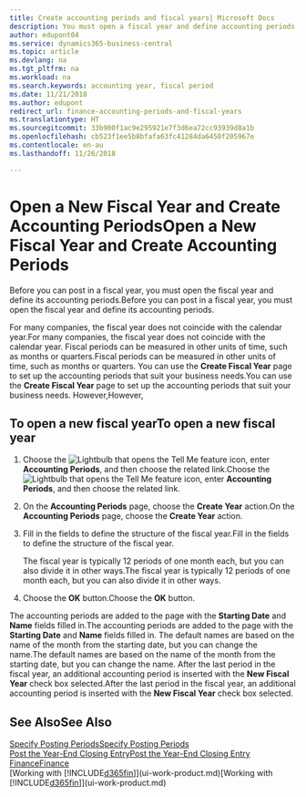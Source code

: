 ```yaml
---
title: Create accounting periods and fiscal years| Microsoft Docs
description: You must open a fiscal year and define accounting periods, before you can post in a fiscal year.
author: edupont04
ms.service: dynamics365-business-central
ms.topic: article
ms.devlang: na
ms.tgt_pltfrm: na
ms.workload: na
ms.search.keywords: accounting year, fiscal period
ms.date: 11/21/2018
ms.author: edupont
redirect_url: finance-accounting-periods-and-fiscal-years
ms.translationtype: HT
ms.sourcegitcommit: 33b900f1ac9e295921e7f3d6ea72cc93939d8a1b
ms.openlocfilehash: cb523f1ee5b8bfafa63fc41284da6450f205967e
ms.contentlocale: en-au
ms.lasthandoff: 11/26/2018

---
```

# <a name="open-a-new-fiscal-year-and-create-accounting-periods"></a><span data-ttu-id="599fc-103">Open a New Fiscal Year and Create Accounting Periods</span><span class="sxs-lookup"><span data-stu-id="599fc-103">Open a New Fiscal Year and Create Accounting Periods</span></span>
<span data-ttu-id="599fc-104">Before you can post in a fiscal year, you must open the fiscal year and define its accounting periods.</span><span class="sxs-lookup"><span data-stu-id="599fc-104">Before you can post in a fiscal year, you must open the fiscal year and define its accounting periods.</span></span>  

<span data-ttu-id="599fc-105">For many companies, the fiscal year does not coincide with the calendar year.</span><span class="sxs-lookup"><span data-stu-id="599fc-105">For many companies, the fiscal year does not coincide with the calendar year.</span></span> <span data-ttu-id="599fc-106">Fiscal periods can be measured in other units of time, such as months or quarters.</span><span class="sxs-lookup"><span data-stu-id="599fc-106">Fiscal periods can be measured in other units of time, such as months or quarters.</span></span> <span data-ttu-id="599fc-107">You can use the **Create Fiscal Year** page to set up the accounting periods that suit your business needs.</span><span class="sxs-lookup"><span data-stu-id="599fc-107">You can use the **Create Fiscal Year** page to set up the accounting periods that suit your business needs.</span></span> <span data-ttu-id="599fc-108">However,</span><span class="sxs-lookup"><span data-stu-id="599fc-108">However,</span></span>   

## <a name="to-open-a-new-fiscal-year"></a><span data-ttu-id="599fc-109">To open a new fiscal year</span><span class="sxs-lookup"><span data-stu-id="599fc-109">To open a new fiscal year</span></span>
1. <span data-ttu-id="599fc-110">Choose the ![Lightbulb that opens the Tell Me feature](media/ui-search/search_small.png "Tell me what you want to do") icon, enter **Accounting Periods**, and then choose the related link.</span><span class="sxs-lookup"><span data-stu-id="599fc-110">Choose the ![Lightbulb that opens the Tell Me feature](media/ui-search/search_small.png "Tell me what you want to do") icon, enter **Accounting Periods**, and then choose the related link.</span></span>
2. <span data-ttu-id="599fc-111">On the **Accounting Periods** page, choose the **Create Year** action.</span><span class="sxs-lookup"><span data-stu-id="599fc-111">On the **Accounting Periods** page, choose the **Create Year** action.</span></span>
3. <span data-ttu-id="599fc-112">Fill in the fields to define the structure of the fiscal year.</span><span class="sxs-lookup"><span data-stu-id="599fc-112">Fill in the fields to define the structure of the fiscal year.</span></span>

    <span data-ttu-id="599fc-113">The fiscal year is typically 12 periods of one month each, but you can also divide it in other ways.</span><span class="sxs-lookup"><span data-stu-id="599fc-113">The fiscal year is typically 12 periods of one month each, but you can also divide it in other ways.</span></span>
4. <span data-ttu-id="599fc-114">Choose the **OK** button.</span><span class="sxs-lookup"><span data-stu-id="599fc-114">Choose the **OK** button.</span></span>

<span data-ttu-id="599fc-115">The accounting periods are added to the page with the **Starting Date** and **Name** fields filled in.</span><span class="sxs-lookup"><span data-stu-id="599fc-115">The accounting periods are added to the page with the **Starting Date** and **Name** fields filled in.</span></span> <span data-ttu-id="599fc-116">The default names are based on the name of the month from the starting date, but you can change the name.</span><span class="sxs-lookup"><span data-stu-id="599fc-116">The default names are based on the name of the month from the starting date, but you can change the name.</span></span> <span data-ttu-id="599fc-117">After the last period in the fiscal year, an additional accounting period is inserted with the **New Fiscal Year** check box selected.</span><span class="sxs-lookup"><span data-stu-id="599fc-117">After the last period in the fiscal year, an additional accounting period is inserted with the **New Fiscal Year** check box selected.</span></span>  


## <a name="see-also"></a><span data-ttu-id="599fc-118">See Also</span><span class="sxs-lookup"><span data-stu-id="599fc-118">See Also</span></span>
[<span data-ttu-id="599fc-119">Specify Posting Periods</span><span class="sxs-lookup"><span data-stu-id="599fc-119">Specify Posting Periods</span></span>](finance-how-specify-posting-periods.md)  
[<span data-ttu-id="599fc-120">Post the Year-End Closing Entry</span><span class="sxs-lookup"><span data-stu-id="599fc-120">Post the Year-End Closing Entry</span></span>](year-how-post-year-end-close-entry.md)  
[<span data-ttu-id="599fc-121">Finance</span><span class="sxs-lookup"><span data-stu-id="599fc-121">Finance</span></span>](finance.md)  
<span data-ttu-id="599fc-122">[Working with [!INCLUDE[d365fin](includes/d365fin_md.md)]](ui-work-product.md)</span><span class="sxs-lookup"><span data-stu-id="599fc-122">[Working with [!INCLUDE[d365fin](includes/d365fin_md.md)]](ui-work-product.md)</span></span>

